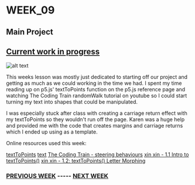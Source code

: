# WEEK_09

## Main Project
## [Current work in progress](https://TajHealy.github.io/CodeWords/week_09/randomWalker/) 
![alt text](https://github.com/TajHealy/CodeWords/blob/master/week_09/week9images/week8Prog.jpg?raw=true)

This weeks lesson was mostly just dedicated to starting off our project and getting as much as we could working in the time we had. I spent my time reading up on p5.js' textToPoints function on the p5.js reference page and watching The Coding Train randomWalk tutorial on youtube so I could start turning my text into shapes that could be manipulated. 

I was especially stuck after class with creating a carriage return effect with my textToPoints so they wouldn't run off the page. Karen was a huge help and provided me with the code that creates margins and carriage returns which I ended up using as a template. 


Online resources used this week:

[textToPoints](https://p5js.org/reference/#/p5.Font/textToPoints)
[text](https://p5js.org/reference/#/p5/text)
[The Coding Train - steering behaviours](https://www.youtube.com/watch?v=4hA7G3gup-4&ab_channel=TheCodingTrain)
[xin xin - 1.1 Intro to textToPoints()](https://www.youtube.com/watch?v=wbDF6xcgvV8&ab_channel=xinxin)
[xin xin - 1.2: textToPoints() Letter Morphing](https://www.youtube.com/watch?v=G6o_BZqSkSw&ab_channel=xinxin)
 

### [PREVIOUS WEEK](https://TajHealy.github.io/CodeWords/week_08/) ----- [NEXT WEEK](https://TajHealy.github.io/CodeWords/week_10/) 
